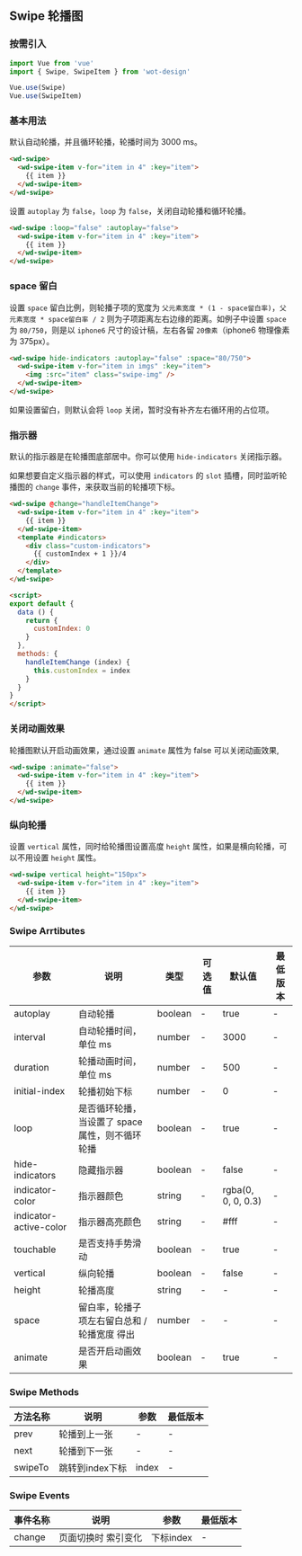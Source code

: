 ## Swipe 轮播图

### 按需引入

```javascript
import Vue from 'vue'
import { Swipe, SwipeItem } from 'wot-design'

Vue.use(Swipe)
Vue.use(SwipeItem)
```

### 基本用法

默认自动轮播，并且循环轮播，轮播时间为 3000 ms。

```html
<wd-swipe>
  <wd-swipe-item v-for="item in 4" :key="item">
    {{ item }}
  </wd-swipe-item>
</wd-swipe>
```

设置 `autoplay` 为 `false`，`loop` 为 `false`，关闭自动轮播和循环轮播。

```html
<wd-swipe :loop="false" :autoplay="false">
  <wd-swipe-item v-for="item in 4" :key="item">
    {{ item }}
  </wd-swipe-item>
</wd-swipe>
```

### space 留白

设置 `space` 留白比例，则轮播子项的宽度为 `父元素宽度 * (1 - space留白率)`，`父元素宽度 * space留白率 / 2` 则为子项距离左右边缘的距离。如例子中设置
`space` 为 `80/750`，则是以 `iphone6` 尺寸的设计稿，左右各留 `20像素`（iphone6 物理像素为 375px）。

```html
<wd-swipe hide-indicators :autoplay="false" :space="80/750">
  <wd-swipe-item v-for="item in imgs" :key="item">
    <img :src="item" class="swipe-img" />
  </wd-swipe-item>
</wd-swipe>
```

如果设置留白，则默认会将 `loop` 关闭，暂时没有补齐左右循环用的占位项。

### 指示器

默认的指示器是在轮播图底部居中。你可以使用 `hide-indicators` 关闭指示器。

如果想要自定义指示器的样式，可以使用 `indicators` 的 `slot` 插槽，同时监听轮播图的 `change` 事件，来获取当前的轮播项下标。

```html
<wd-swipe @change="handleItemChange">
  <wd-swipe-item v-for="item in 4" :key="item">
    {{ item }}
  </wd-swipe-item>
  <template #indicators>
    <div class="custom-indicators">
      {{ customIndex + 1 }}/4
    </div>
  </template>
</wd-swipe>

<script>
export default {
  data () {
    return {
      customIndex: 0
    }
  },
  methods: {
    handleItemChange (index) {
      this.customIndex = index
    }
  }
}
</script>
```

### 关闭动画效果

轮播图默认开启动画效果，通过设置 `animate` 属性为 false 可以关闭动画效果,

```html
<wd-swipe :animate="false">
  <wd-swipe-item v-for="item in 4" :key="item">
    {{ item }}
  </wd-swipe-item>
</wd-swipe>
```

### 纵向轮播

设置 `vertical` 属性，同时给轮播图设置高度 `height` 属性，如果是横向轮播，可以不用设置 `height` 属性。

```html
<wd-swipe vertical height="150px">
  <wd-swipe-item v-for="item in 4" :key="item">
    {{ item }}
  </wd-swipe-item>
</wd-swipe>
```

### Swipe Arrtibutes

| 参数 | 说明 | 类型 | 可选值 | 默认值 | 最低版本 |
|-----|------|-----|-------|-------|---------|
| autoplay | 自动轮播 | boolean | - | true | - |
| interval | 自动轮播时间，单位 ms | number | - | 3000 | - |
| duration | 轮播动画时间，单位 ms | number | - | 500 | - |
| initial-index | 轮播初始下标 | number | - | 0 | - |
| loop | 是否循环轮播，当设置了 space 属性，则不循环轮播 | boolean | - | true | - |
| hide-indicators | 隐藏指示器 | boolean | - | false | - |
| indicator-color | 指示器颜色 | string | - | rgba(0, 0, 0, 0.3) | - |
| indicator-active-color | 指示器高亮颜色 | string | - | #fff | - |
| touchable | 是否支持手势滑动 | boolean | - | true | - |
| vertical | 纵向轮播 | boolean | - | false | - |
| height | 轮播高度 | string | - | - | - |
| space | 留白率，轮播子项左右留白总和 / 轮播宽度 得出 | number | - | - | - |
| animate | 是否开启动画效果 | boolean | - | true | - |

### Swipe Methods

| 方法名称 | 说明 | 参数 | 最低版本 |
|---------|-----|------|--------|
| prev | 轮播到上一张 | - | - |
| next | 轮播到下一张 | - | - |
| swipeTo | 跳转到index下标 | index | - |

### Swipe Events

| 事件名称 | 说明 | 参数 | 最低版本 |
|--------|------|-----|---------|
| change | 页面切换时 索引变化 | 下标index | - |
